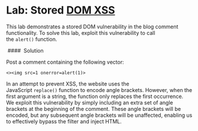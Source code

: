 # Lab: Stored [DOM XSS](https://portswigger.net/web-security/cross-site-scripting/dom-based)

This lab demonstrates a stored DOM vulnerability in the blog comment functionality. To solve this lab, exploit this vulnerability to call the `alert()` function.

 ####  Solution

Post a comment containing the following vector:

`<><img src=1 onerror=alert(1)>`

In an attempt to prevent XSS, the website uses the JavaScript `replace()` function to encode angle brackets. However, when the first argument is a string, the function only replaces the first occurrence. We exploit this vulnerability by simply including an extra set of angle brackets at the beginning of the comment. These angle brackets will be encoded, but any subsequent angle brackets will be unaffected, enabling us to effectively bypass the filter and inject HTML.

